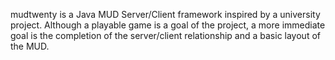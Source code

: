 mudtwenty is a Java MUD Server/Client framework inspired by a university project. Although a playable game is a goal of the project, a more immediate goal is the completion of the server/client relationship and a basic layout of the MUD.